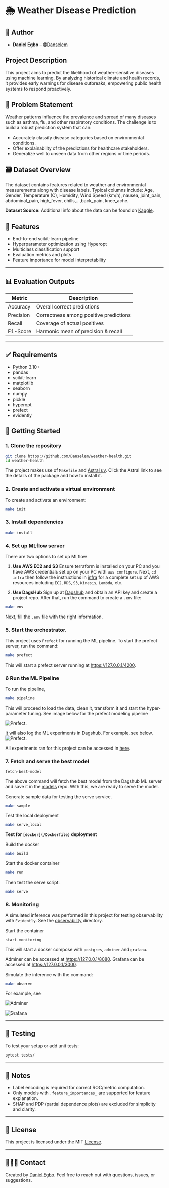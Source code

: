 # 🌦️ Weather Disease Prediction
## 👤 Author

- **Daniel Egbo** – [@Danselem](https://github.com/Danselem)
  
## Project Description
This project aims to predict the likelihood of weather-sensitive diseases using machine learning. By analyzing historical climate and health records, it provides early warnings for disease outbreaks, empowering public health systems to respond proactively.

## 🧩 Problem Statement

Weather patterns influence the prevalence and spread of many diseases such as asthma, flu, and other respiratory conditions. The challenge is to build a robust prediction system that can:

- Accurately classify disease categories based on environmental conditions.
- Offer explainability of the predictions for healthcare stakeholders.
- Generalize well to unseen data from other regions or time periods.

## 🗃️ Dataset Overview

The dataset contains features related to weather and environmental measurements along with disease labels. Typical columns include: Age, Gender, Temperature (C), Humidity, Wind Speed (km/h), nausea, joint_pain, abdominal_pain, high_fever, chills,...,back_pain, knee_ache.

**Dataset Source:** Additional info about the data can be found on [Kaggle](https://www.kaggle.com/datasets/orvile/weather-related-disease-prediction-dataset/data).


## 🧠 Features

- End-to-end scikit-learn pipeline
- Hyperparameter optimization using Hyperopt
- Multiclass classification support
- Evaluation metrics and plots
- Feature importance for model interpretability

---

## 📊 Evaluation Outputs

| Metric     | Description                              |
|------------|------------------------------------------|
| Accuracy   | Overall correct predictions              |
| Precision  | Correctness among positive predictions   |
| Recall     | Coverage of actual positives             |
| F1-Score   | Harmonic mean of precision & recall      |


---

## ✅ Requirements

- Python 3.10+
- pandas
- scikit-learn
- matplotlib
- seaborn
- numpy
- pickle
- hyperopt 
- prefect
- evidently

## 🚀 Getting Started

### 1. Clone the repository

```bash
git clone https://github.com/Danselem/weather-health.git
cd weather-health
```

The project makes use of `Makefile` and [Astral uv](https://docs.astral.sh/uv/). Click the Astral link to see the details of the package and how to install it.

### 2. Create and activate a virtual environment
To create and activate an environment:

```bash
make init
```

### 3. Install dependencies

```bash
make install
```

### 4. Set up MLflow server

There are two options to set up MLflow

1. **Use AWS EC2 and S3**
Ensure terraform is installed on your PC and you have AWS credentials set up on your PC with `aws configure`. Next, `cd infra` then follow the instructions in [infra](infra/infra.md) for a complete set up of AWS resources including `EC2`, `RDS`, `S3`, `Kinesis`, `Lambda`, etc.

2. **Use DagsHub**
Sign up at [Dagshub](https://dagshub.com/) and obtain an API key and create a project repo. After that, run the command to create a `.env` file:

```bash
make env
```
Next, fill the `.env` file with the right information.


### 5. Start the orchestrator.
This project uses `Prefect` for running the ML pipeline. To start the prefect server, run the command:
```bash
make prefect
```
This will start a prefect server running at <https://127.0.0.1/4200>.

### 6 Run the ML Pipeline
To run the pipeline,
```bash
make pipeline
```
This will proceed to load the data, clean it, transform it and start the hyper-parameter tuning.  See image below for the prefect modeling pipeline

![Prefect](images/prefect.png).

It will also log the ML experiments in Dagshub. For example, see below.
![Prefect](images/mlflow.png).

All experiments ran for this project can be accessed in [here](https://dagshub.com/Danselem/weather_health/experiments).

### 7. Fetch and serve the best model
```bash
fetch-best-model
```
The above command will fetch the best model from the Dagshub ML server and save it in the [models](models) repo. With this, we are ready to serve the model.

Generate sample data for testing the serve service.
```bash
make sample
```
Test the local deployment
```bash
make serve_local
```

**Test for `[docker](/Dockerfile)` deployment**

Build the docker
```bash
make build
```
Start the docker container
```bash
make run
```
Then test the serve script:
```bash
make serve
```

### 8. Monitoring
A simulated inference was performed in this project for testing observability with `Evidently`. See the [observability](/monitoring/) directory.

Start the container

```bash
start-monitoring
```
This will start a docker compose with `postgres`, `adminer` and `grafana`. 

Adminer can be accessed at <https://127.0.0.1/8080>. Grafana can be accessed at <https://127.0.0.1/3000>.

Simulate the inference with the command:

```bash
make observe
```

For example, see 

![Adminer](images/adminer.png)

![Grafana](images/grafana.png)


---

## 🧪 Testing

To test your setup or add unit tests:

```bash
pytest tests/
```

---

## 📌 Notes

- Label encoding is required for correct ROC/metric computation.
- Only models with `.feature_importances_` are supported for feature explanation.
- SHAP and PDP (partial dependence plots) are excluded for simplicity and clarity.

---

## 📜 License

This project is licensed under the MIT [License](/LICENSE).

---

## 🙋🏽‍♀️ Contact

Created by [Daniel Egbo](mailto:danoegbo@example.com). Feel free to reach out with questions, issues, or suggestions.
